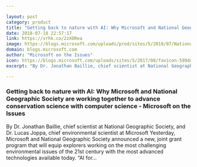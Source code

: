 ```yaml
---

layout: post
category: product
title: "Getting back to nature with AI: Why Microsoft and National Geographic Society are working together to advance conservation science with computer science - Microsoft on the Issues"
date: 2018-07-18 22:57:17
link: https://vrhk.co/2zXORea
image: https://blogs.microsoft.com/uploads/prod/sites/5/2018/07/NationalGeographic_2580169.jpg
domain: blogs.microsoft.com
author: "Microsoft on the Issues"
icon: https://blogs.microsoft.com/uploads/sites/5/2017/08/favicon-599dd744b8cac.jpg
excerpt: "By Dr. Jonathan Baillie, chief scientist at National Geographic Society, and Dr. Lucas Joppa, chief environmental scientist at Microsoft Yesterday, Microsoft and National Geographic Society announced a new, joint grant program that will equip explorers working on the most challenging environmental issues of the 21st century with the most advanced technologies available today. “AI for..."

---
```


### Getting back to nature with AI: Why Microsoft and National Geographic Society are working together to advance conservation science with computer science - Microsoft on the Issues

By Dr. Jonathan Baillie, chief scientist at National Geographic Society, and Dr. Lucas Joppa, chief environmental scientist at Microsoft Yesterday, Microsoft and National Geographic Society announced a new, joint grant program that will equip explorers working on the most challenging environmental issues of the 21st century with the most advanced technologies available today. “AI for...